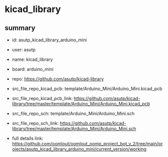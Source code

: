 # kicad_library
 
## summary 
* id: asutp_kicad_library_arduino_mini
* user: asutp
* name: kicad_library
* board: arduino_mini
* repo: https://github.com/asutp/kicad-library
* src_file_repo_kicad_pcb: template/Arduino_Mini/Arduino_Mini.kicad_pcb
* src_file_repo_kicad_pcb_link: https://github.com/asutp/kicad-library/tree/master/template/Arduino_Mini/Arduino_Mini.kicad_pcb


* src_file_repo_sch: template/Arduino_Mini/Arduino_Mini.sch
* src_file_repo_sch_link: https://github.com/asutp/kicad-library/tree/master/template/Arduino_Mini/Arduino_Mini.sch
* full details link: https://github.com/oomlout/oomlout_oomp_project_bot_v_2/tree/main/projects/asutp_kicad_library_arduino_mini/current_version/working  






